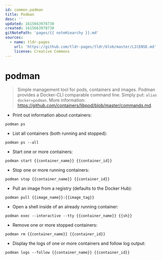 ```yaml
---
id: common.podman
title: Podman
desc: ''
updated: 1615663978730
created: 1615663978730
gitNotePath: 'pages/{{ noteHiearchy }}.md'
sources:
  - name: tldr-pages
    url: 'https://github.com/tldr-pages/tldr/blob/master/LICENSE.md'
    license: Creative Commons
---
```

# podman

> Simple management tool for pods, containers and images.
> Podman provides a Docker-CLI comparable command line. Simply put: `alias docker=podman`.
> More information: <https://github.com/containers/libpod/blob/master/commands.md>.

- Print out information about containers:

`podman ps`

- List all containers (both running and stopped):

`podman ps --all`

- Start one or more containers:

`podman start {{container_name}} {{container_id}}`

- Stop one or more running containers:

`podman stop {{container_name}} {{container_id}}`

- Pull an image from a registry (defaults to the Docker Hub):

`podman pull {{image_name}}:{{image_tag}}`

- Open a shell inside of an already running container:

`podman exec --interactive --tty {{container_name}} {{sh}}`

- Remove one or more stopped containers:

`podman rm {{container_name}} {{container_id}}`

- Display the logs of one or more containers and follow log output:

`podman logs --follow {{container_name}} {{container_id}}`

